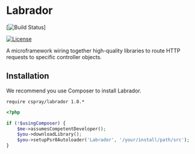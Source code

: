 # Labrador

[![Build Status](https://travis-ci.org/cspray/labrador.svg?branch=master)]

[![License](https://poser.pugx.org/cspray/labrador/license.png)](https://packagist.org/packages/cspray/labrador)

A microframework wiring together high-quality libraries to route HTTP requests to specific controller objects.

## Installation

We recommend you use Composer to install Labrador.

`require cspray/labrador 1.0.*`

```php
<?php

if (!$usingComposer) {
    $me->assumesCompetentDeveloper();
    $you->downloadLibrary();
    $you->setupPsr0Autoloader('Labrador', '/your/install/path/src');
}
```

